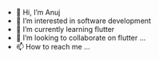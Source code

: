 - 👋 Hi, I’m Anuj
- 👀 I’m interested in software development 
- 🌱 I’m currently learning flutter
- 💞️ I’m looking to collaborate on flutter ...
- 📫 How to reach me ...

<!---
shivanuj13/shivanuj13 is a ✨ special ✨ repository because its `README.md` (this file) appears on your GitHub profile.
You can click the Preview link to take a look at your changes.
--->
